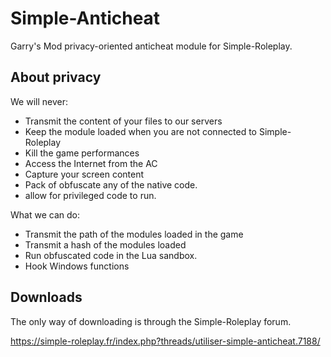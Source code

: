 # Simple-Anticheat

Garry's Mod privacy-oriented anticheat module for Simple-Roleplay.

## About privacy

We will never:
* Transmit the content of your files to our servers
* Keep the module loaded when you are not connected to Simple-Roleplay
* Kill the game performances
* Access the Internet from the AC
* Capture your screen content
* Pack of obfuscate any of the native code.
* allow for privileged code to run.

What we can do:
* Transmit the path of the modules loaded in the game
* Transmit a hash of the modules loaded
* Run obfuscated code in the Lua sandbox.
* Hook Windows functions

## Downloads

The only way of downloading is through the Simple-Roleplay forum.

https://simple-roleplay.fr/index.php?threads/utiliser-simple-anticheat.7188/
